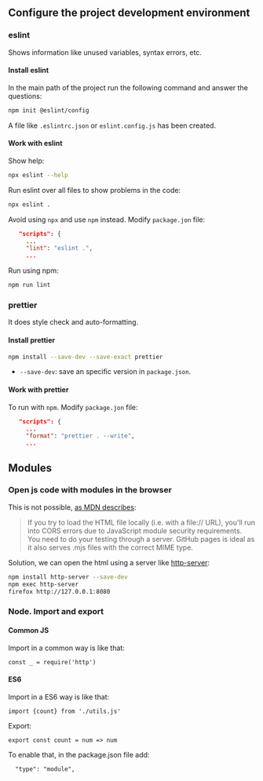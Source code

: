## Configure the project development environment

### eslint

Shows information like unused variables, syntax errors, etc.

#### Install eslint

In the main path of the project run the following command and answer the questions:

```bash
npm init @eslint/config
```

A file like `.eslintrc.json` or `eslint.config.js` has been created.

#### Work with eslint

Show help:

```bash
npx eslint --help
```

Run eslint over all files to show problems in the code:

```bash
npx eslint .
```

Avoid using `npx` and use `npm` instead. Modify `package.jon` file:

```json
   "scripts": {
     ...
     "lint": "eslint .",
     ...
```

Run using npm:

```bash
npm run lint
```

### prettier

It does style check and auto-formatting.

#### Install prettier

```bash
npm install --save-dev --save-exact prettier
```

- `--save-dev`: save an specific version in `package.json`.

#### Work with prettier

To run with `npm`. Modify `package.jon` file:

```json
   "scripts": {
     ...
     "format": "prettier . --write",
     ...
```

## Modules

### Open js code with modules in the browser

This is not possible, [as MDN describes](https://developer.mozilla.org/en-US/docs/Web/JavaScript/Guide/Modules#troubleshooting):

> If you try to load the HTML file locally (i.e. with a file:// URL), you'll run into CORS errors due to JavaScript module security requirements. You need to do your testing through a server. GitHub pages is ideal as it also serves .mjs files with the correct MIME type.

Solution, we can open the html using a server like [http-server](https://www.npmjs.com/package/http-server):

```bash
npm install http-server --save-dev
npm exec http-server
firefox http://127.0.0.1:8080
```

### Node. Import and export

#### Common JS

Import in a common way is like that:

```
const _ = require('http')
```

#### ES6

Import in a ES6 way is like that:

```
import {count} from './utils.js'
```

Export:

```
export const count = num => num
```

To enable that, in the package.json file add:

```
  "type": "module",
```
